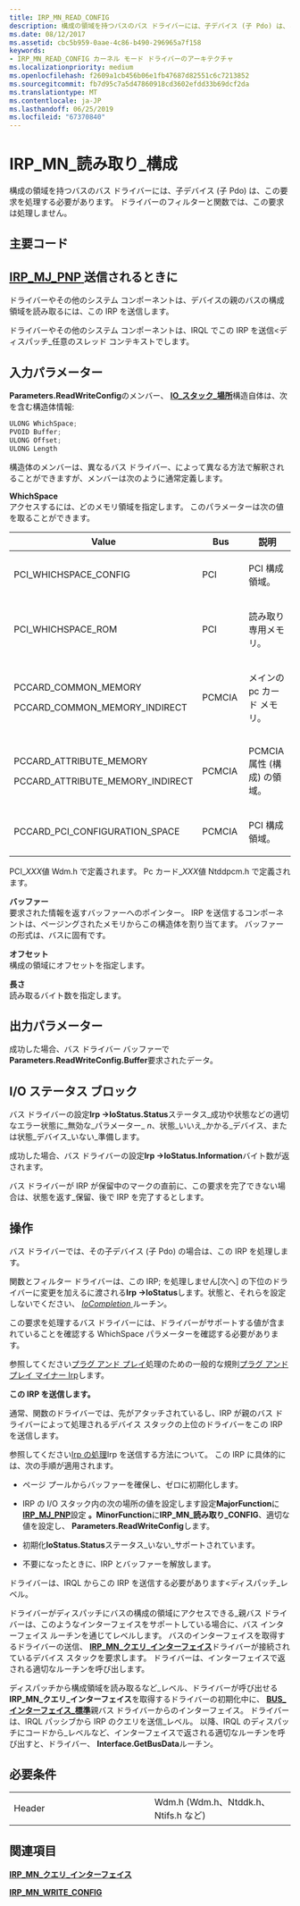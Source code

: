 ```yaml
---
title: IRP_MN_READ_CONFIG
description: 構成の領域を持つバスのバス ドライバーには、子デバイス (子 Pdo) は、この要求を処理する必要があります。 ドライバーのフィルターと関数では、この要求は処理しません。
ms.date: 08/12/2017
ms.assetid: cbc5b959-0aae-4c86-b490-296965a7f158
keywords:
- IRP_MN_READ_CONFIG カーネル モード ドライバーのアーキテクチャ
ms.localizationpriority: medium
ms.openlocfilehash: f2609a1cb456b06e1fb47687d82551c6c7213852
ms.sourcegitcommit: fb7d95c7a5d47860918cd3602efdd33b69dcf2da
ms.translationtype: MT
ms.contentlocale: ja-JP
ms.lasthandoff: 06/25/2019
ms.locfileid: "67370840"
---
```

# <a name="irpmnreadconfig"></a>IRP\_MN\_読み取り\_構成


構成の領域を持つバスのバス ドライバーには、子デバイス (子 Pdo) は、この要求を処理する必要があります。 ドライバーのフィルターと関数では、この要求は処理しません。

<a name="major-code"></a>主要コード
----------

[**IRP\_MJ\_PNP** ](irp-mj-pnp.md)送信されるときに
---------

ドライバーやその他のシステム コンポーネントは、デバイスの親のバスの構成領域を読み取るには、この IRP を送信します。

ドライバーやその他のシステム コンポーネントは、IRQL でこの IRP を送信&lt;ディスパッチ\_任意のスレッド コンテキストでします。

## <a name="input-parameters"></a>入力パラメーター


**Parameters.ReadWriteConfig**のメンバー、 [ **IO\_スタック\_場所**](https://docs.microsoft.com/windows-hardware/drivers/ddi/content/wdm/ns-wdm-_io_stack_location)構造自体は、次を含む構造体情報:

```cpp
ULONG WhichSpace;
PVOID Buffer;
ULONG Offset;
ULONG Length
```

構造体のメンバーは、異なるバス ドライバー、によって異なる方法で解釈されることができますが、メンバーは次のように通常定義します。

<a href="" id="whichspace"></a>**WhichSpace**  
アクセスするには、どのメモリ領域を指定します。 このパラメーターは次の値を取ることができます。

<table>
<colgroup>
<col width="33%" />
<col width="33%" />
<col width="33%" />
</colgroup>
<thead>
<tr class="header">
<th>Value</th>
<th>Bus</th>
<th>説明</th>
</tr>
</thead>
<tbody>
<tr class="odd">
<td><p>PCI_WHICHSPACE_CONFIG</p></td>
<td><p>PCI</p></td>
<td><p>PCI 構成領域。</p></td>
</tr>
<tr class="even">
<td><p>PCI_WHICHSPACE_ROM</p></td>
<td><p>PCI</p></td>
<td><p>読み取り専用メモリ。</p></td>
</tr>
<tr class="odd">
<td><p>PCCARD_COMMON_MEMORY</p>
<p>PCCARD_COMMON_MEMORY_INDIRECT</p></td>
<td><p>PCMCIA</p></td>
<td><p>メインの pc カード メモリ。</p></td>
</tr>
<tr class="even">
<td><p>PCCARD_ATTRIBUTE_MEMORY</p>
<p>PCCARD_ATTRIBUTE_MEMORY_INDIRECT</p></td>
<td><p>PCMCIA</p></td>
<td><p>PCMCIA 属性 (構成) の領域。</p></td>
</tr>
<tr class="odd">
<td><p>PCCARD_PCI_CONFIGURATION_SPACE</p></td>
<td><p>PCMCIA</p></td>
<td><p>PCI 構成領域。</p></td>
</tr>
</tbody>
</table>

 

PCI\_*XXX*値 Wdm.h で定義されます。 Pc カード\_*XXX*値 Ntddpcm.h で定義されます。

<a href="" id="buffer"></a>**バッファー**  
要求された情報を返すバッファーへのポインター。 IRP を送信するコンポーネントは、ページングされたメモリからこの構造体を割り当てます。 バッファーの形式は、バスに固有です。

<a href="" id="offset"></a>**オフセット**  
構成の領域にオフセットを指定します。

<a href="" id="length"></a>**長さ**  
読み取るバイト数を指定します。

## <a name="output-parameters"></a>出力パラメーター


成功した場合、バス ドライバー バッファーで**Parameters.ReadWriteConfig.Buffer**要求されたデータ。

## <a name="io-status-block"></a>I/O ステータス ブロック


バス ドライバーの設定**Irp -&gt;IoStatus.Status**ステータス\_成功や状態などの適切なエラー状態に\_無効な\_パラメーター\_ *n*、状態\_いいえ\_かかる\_デバイス、または状態\_デバイス\_いない\_準備します。

成功した場合、バス ドライバーの設定**Irp -&gt;IoStatus.Information**バイト数が返されます。

バス ドライバーが IRP が保留中のマークの直前に、この要求を完了できない場合は、状態を返す\_保留、後で IRP を完了するとします。

<a name="operation"></a>操作
---------

バス ドライバーでは、その子デバイス (子 Pdo) の場合は、この IRP を処理します。

関数とフィルター ドライバーは、この IRP; を処理しません[次へ] の下位のドライバーに変更を加えるに渡される**Irp -&gt;IoStatus**します。状態と、それらを設定しないでください、 [ *IoCompletion* ](https://docs.microsoft.com/windows-hardware/drivers/ddi/content/wdm/nc-wdm-io_completion_routine)ルーチン。

この要求を処理するバス ドライバーには、ドライバーがサポートする値が含まれていることを確認する WhichSpace パラメーターを確認する必要があります。

参照してください[プラグ アンド プレイ](https://docs.microsoft.com/windows-hardware/drivers/kernel/implementing-plug-and-play)処理のための一般的な規則[プラグ アンド プレイ マイナー Irp](plug-and-play-minor-irps.md)します。

**この IRP を送信します。**

通常、関数のドライバーでは、先がアタッチされているし、IRP が親のバス ドライバーによって処理されるデバイス スタックの上位のドライバーをこの IRP を送信します。

参照してください[Irp の処理](https://docs.microsoft.com/windows-hardware/drivers/kernel/handling-irps)Irp を送信する方法について。 この IRP に具体的には、次の手順が適用されます。

-   ページ プールからバッファーを確保し、ゼロに初期化します。

-   IRP の I/O スタック内の次の場所の値を設定します設定**MajorFunction**に[ **IRP\_MJ\_PNP**](irp-mj-pnp.md)設定 **。MinorFunction**に**IRP\_MN\_読み取り\_CONFIG**、適切な値を設定し、 **Parameters.ReadWriteConfig**します。

-   初期化**IoStatus.Status**ステータス\_いない\_サポートされています。

-   不要になったときに、IRP とバッファーを解放します。

ドライバーは、IRQL からこの IRP を送信する必要があります&lt;ディスパッチ\_レベル。

ドライバーがディスパッチにバスの構成の領域にアクセスできる\_親バス ドライバーは、このようなインターフェイスをサポートしている場合に、バス インターフェイス ルーチンを通じてレベルします。 バスのインターフェイスを取得するドライバーの送信、 [ **IRP\_MN\_クエリ\_インターフェイス**](irp-mn-query-interface.md)ドライバーが接続されているデバイス スタックを要求します。 ドライバーは、インターフェイスで返される適切なルーチンを呼び出します。

ディスパッチから構成領域を読み取るなど\_レベル、ドライバーが呼び出せる**IRP\_MN\_クエリ\_インターフェイス**を取得するドライバーの初期化中に、 [**BUS\_インターフェイス\_標準**](https://docs.microsoft.com/windows-hardware/drivers/ddi/content/wdm/ns-wdm-_bus_interface_standard)親バス ドライバーからのインターフェイス。 ドライバーは、IRQL パッシブから IRP のクエリを送信\_レベル。 以降、IRQL のディスパッチにコードから\_レベルなど、インターフェイスで返される適切なルーチンを呼び出すと、ドライバー、 **Interface.GetBusData**ルーチン。

<a name="requirements"></a>必要条件
------------

<table>
<colgroup>
<col width="50%" />
<col width="50%" />
</colgroup>
<tbody>
<tr class="odd">
<td><p>Header</p></td>
<td>Wdm.h (Wdm.h、Ntddk.h、Ntifs.h など)</td>
</tr>
</tbody>
</table>

## <a name="see-also"></a>関連項目


[**IRP\_MN\_クエリ\_インターフェイス**](irp-mn-query-interface.md)

[**IRP\_MN\_WRITE\_CONFIG**](irp-mn-write-config.md)

 

 




